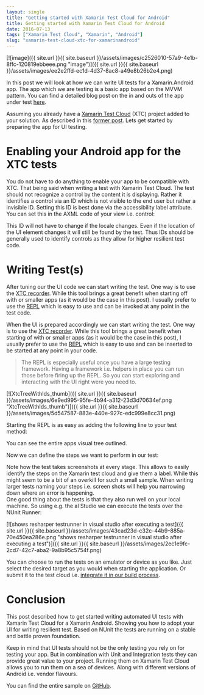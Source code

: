 ```yaml
---
layout: single
title: "Getting started with Xamarin Test Cloud for Android"
title: Getting started with Xamarin Test Cloud for Android
date: 2016-07-13
tags: ["Xamarin Test Cloud", "Xamarin", "Android"]
slug: "xamarin-test-cloud-xtc-for-xamarinandroid"
---
```


[![image]({{ site.url }}{{ site.baseurl }}/assets/images/c2526010-57a9-4e1b-8ffc-120819ebbeee.png "image")]({{ site.url }}{{ site.baseurl }}/assets/images/ee2e2ffd-ec1d-4d37-8ac8-a49e8b26b2e4.png)
 
In this post we will look at how we can write UI tests for a Xamarin.Android app. The app which we are testing is a basic app based on the MVVM pattern. You can find a detailed blog post on the in and outs of the app under test [here](https://mallibone.com/post/xamarinandroid-and-mvvm-light-bindings "Link to post describing the MVVM based app").
 
Assuming you already have a [Xamarin Test Cloud](https://www.xamarin.com/test-cloud "The Xamarin Testcloud website") (XTC) project added to your solution. As described in this [former post](https://mallibone.com/post/write-your-first-xamarin-test-cloud-tests-for-xamarinforms "Link to blog post on getting started with Xamarin Test Cloud"). Lets get started by preparing the app for UI testing.
 
# Enabling your Android app for the XTC tests
 
You do not have to do anything to enable your app to be compatible with XTC. That being said when writing a test with Xamarin Test Cloud. The test should not recognize a control by the content it is displaying. Rather it identifies a control via an ID which is not visible to the end user but rather a invisible ID. Setting this ID is best done via the accessibility label attribute. You can set this in the AXML code of your view i.e. control:
 
<script src="https://gist.github.com/mallibone/3559cb0d87eed8b1e74912281d611165.js"></script>
 
This ID will not have to change if the locale changes. Even if the location of the UI element changes it will still be found by the test. Thus IDs should be generally used to identify controls as they allow for higher resilient test code.
 
# Writing Test(s)
 
After tuning our the UI code we can start writing the test. One way is to use the [XTC recorder](https://www.xamarin.com/test-cloud/recorder). While this tool brings a great benefit when starting off with or smaller apps (as it would be the case in this post). I usually prefer to use the [REPL](https://en.wikipedia.org/wiki/Read%E2%80%93eval%E2%80%93print_loop) which is easy to use and can be invoked at any point in the test code.
 
When the UI is prepared accordingly we can start writing the test. One way is to use the [XTC recorder](https://www.xamarin.com/test-cloud/recorder "Link to official Xamarin Test Cloud recorder website"). While this tool brings a great benefit when starting of with or smaller apps (as it would be the case in this post), I usually prefer to use the [REPL](https://en.wikipedia.org/wiki/Read%E2%80%93eval%E2%80%93print_loop "Wikipedia site over Read-eval-print loop (REPL)") which is easy to use and can be inserted to be started at any point in your code.
 

> The REPL is especially useful once you have a large testing framework. Having a framework i.e. helpers in place you can run those before firing up the REPL. So you can start exploring and interacting with the UI right were you need to.

 
[![XtcTreeWithIds_thumb]({{ site.url }}{{ site.baseurl }}/assets/images/6e9ed995-95fe-4b94-a312-23d3d70634ef.png "XtcTreeWithIds_thumb")]({{ site.url }}{{ site.baseurl }}/assets/images/5d547587-883e-440e-927c-edc999e8cc31.png)
 
Starting the REPL is as easy as adding the following line to your test method:
 
<script src="https://gist.github.com/mallibone/b21e9816b0051fc079235e317fc57af0.js"></script>
 
You can see the entire apps visual tree outlined.
 
Now we can define the steps we want to perform in our test:
 
<script src="https://gist.github.com/mallibone/087161f91e644874b92e5bb94bfcd626.js"></script>
 
Note how the test takes screenshots at every stage. This allows to easily identify the steps on the Xamarin test cloud and give them a label. While this might seem to be a bit of an overkill for such a small sample. When writing larger tests naming your steps i.e. screen shots will help you narrowing down where an error is happening.  
One good thing about the tests is that they also run well on your local machine. So using e.g. the al Studio we can execute the tests over the NUnit Runner:

[![shows resharper testrunner in visual studio after executing a test]({{ site.url }}{{ site.baseurl }}/assets/images/43cad23d-c32c-44b9-885a-70e450ea286e.png "shows resharper testrunner in visual studio after executing a test")]({{ site.url }}{{ site.baseurl }}/assets/images/2ec1e9fc-2cd7-42c7-aba2-9a8b95c5754f.png)
 
You can choose to run the tests on an emulator or device as you like. Just select the desired target as you would when starting the application. Or submit it to the test cloud i.e. [integrate it in our build process](https://mallibone.com/post/see-how-to-run-xamarin-test-cloud-runs-from-the-command-line).
 
# Conclusion
 
This post described how to get started writing automated UI tests with Xamarin Test Cloud for a Xamarin.Android. Showing you how to adopt your UI for writing resilient test. Based on NUnit the tests are running on a stable and battle proven foundation.

Keep in mind that UI tests should not be the only testing you rely on for testing your app. But in combination with Unit and Integration tests they can provide great value to your project. Running them on Xamarin Test Cloud allows you to run them on a sea of devices. Along with different versions of Android i.e. vendor flavours.

You can find the entire sample on [GitHub](https://github.com/mallibone/Xtc101).
